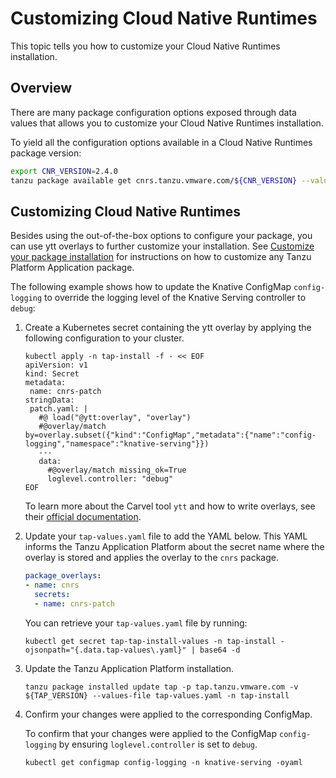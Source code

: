 # Customizing Cloud Native Runtimes

This topic tells you how to customize your Cloud Native Runtimes installation.

## <a id='overview'></a> Overview

There are many package configuration options exposed through data values that allows you to customize your Cloud Native Runtimes installation.

To yield all the configuration options available in a Cloud Native Runtimes package version:

```sh
export CNR_VERSION=2.4.0
tanzu package available get cnrs.tanzu.vmware.com/${CNR_VERSION} --values-schema -n tap-install
```

## <a id='customize'></a> Customizing Cloud Native Runtimes

Besides using the out-of-the-box options to configure your package, you can use ytt overlays to further customize your installation.
See [Customize your package installation](https://docs.vmware.com/en/VMware-Tanzu-Application-Platform/1.6/tap/customize-package-installation.html)
for instructions on how to customize any Tanzu Platform Application package.

The following example shows how to update the Knative ConfigMap `config-logging` to override the logging level
of the Knative Serving controller to `debug`:

1. Create a Kubernetes secret containing the ytt overlay by applying the following configuration to your cluster.

    ```console
    kubectl apply -n tap-install -f - << EOF
    apiVersion: v1
    kind: Secret
    metadata:
     name: cnrs-patch
    stringData:
     patch.yaml: |
       #@ load("@ytt:overlay", "overlay")
       #@overlay/match by=overlay.subset({"kind":"ConfigMap","metadata":{"name":"config-logging","namespace":"knative-serving"}})
       ---
       data:
         #@overlay/match missing_ok=True
         loglevel.controller: "debug"
    EOF
    ```

    To learn more about the Carvel tool `ytt` and how to write overlays, see their [official documentation](https://carvel.dev/ytt/).

2. Update your `tap-values.yaml` file to add the YAML below. This YAML informs the Tanzu Application Platform about the secret name where the overlay is stored and applies the overlay to the `cnrs` package.

    ```yaml
    package_overlays:
    - name: cnrs
      secrets:
      - name: cnrs-patch
    ```
   
   You can retrieve your `tap-values.yaml` file by running:

   ```console
   kubectl get secret tap-tap-install-values -n tap-install -ojsonpath="{.data.tap-values\.yaml}" | base64 -d
   ```

3. Update the Tanzu Application Platform installation.

    ```console
    tanzu package installed update tap -p tap.tanzu.vmware.com -v ${TAP_VERSION} --values-file tap-values.yaml -n tap-install
    ```

4. Confirm your changes were applied to the corresponding ConfigMap.

    To confirm that your changes were applied to the ConfigMap `config-logging`
    by ensuring `loglevel.controller` is set to `debug`.

    ```console
    kubectl get configmap config-logging -n knative-serving -oyaml
    ```
